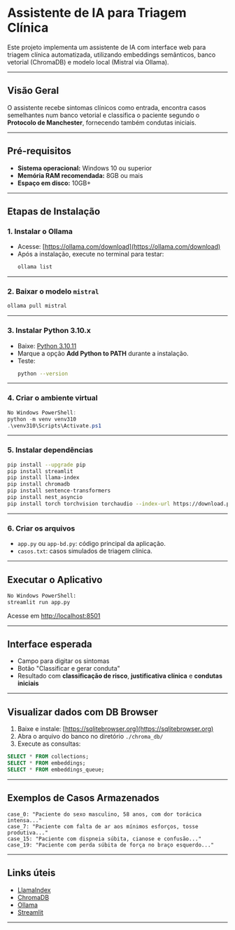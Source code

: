 # Assistente de IA para Triagem Clínica

Este projeto implementa um assistente de IA com interface web para triagem clínica automatizada, utilizando embeddings semânticos, banco vetorial (ChromaDB) e modelo local (Mistral via Ollama).

---

## Visão Geral

O assistente recebe sintomas clínicos como entrada, encontra casos semelhantes num banco vetorial e classifica o paciente segundo o **Protocolo de Manchester**, fornecendo também condutas iniciais.

---

## Pré-requisitos

- **Sistema operacional:** Windows 10 ou superior
- **Memória RAM recomendada:** 8GB ou mais
- **Espaço em disco:** 10GB+

---

## Etapas de Instalação

### 1. Instalar o Ollama

- Acesse: [https://ollama.com/download](https://ollama.com/download)
- Após a instalação, execute no terminal para testar:
  ```bash
  ollama list
  ```

---

### 2. Baixar o modelo `mistral`

```bash
ollama pull mistral
```

---

### 3. Instalar Python 3.10.x

- Baixe: [Python 3.10.11](https://www.python.org/ftp/python/3.10.11/python-3.10.11-amd64.exe)
- Marque a opção **Add Python to PATH** durante a instalação.
- Teste:
  ```bash
  python --version
  ```

---

### 4. Criar o ambiente virtual

```powershell
No Windows PowerShell:
python -m venv venv310
.\venv310\Scripts\Activate.ps1
```

---

### 5. Instalar dependências

```bash
pip install --upgrade pip
pip install streamlit
pip install llama-index
pip install chromadb
pip install sentence-transformers
pip install nest_asyncio
pip install torch torchvision torchaudio --index-url https://download.pytorch.org/whl/cu118
```

---

### 6. Criar os arquivos

- `app.py` ou `app-bd.py`: código principal da aplicação.
- `casos.txt`: casos simulados de triagem clínica.

---

## Executar o Aplicativo

```bash
No Windows PowerShell:
streamlit run app.py
```

Acesse em [http://localhost:8501](http://localhost:8501)

---

## Interface esperada

- Campo para digitar os sintomas
- Botão "Classificar e gerar conduta"
- Resultado com **classificação de risco**, **justificativa clínica** e **condutas iniciais**

---

## Visualizar dados com DB Browser

1. Baixe e instale: [https://sqlitebrowser.org](https://sqlitebrowser.org)
2. Abra o arquivo do banco no diretório `./chroma_db/`
3. Execute as consultas:

```sql
SELECT * FROM collections;
SELECT * FROM embeddings;
SELECT * FROM embeddings_queue;
```

---

## Exemplos de Casos Armazenados

```text
case_0: "Paciente do sexo masculino, 58 anos, com dor torácica intensa..."
case_7: "Paciente com falta de ar aos mínimos esforços, tosse produtiva..."
case_15: "Paciente com dispneia súbita, cianose e confusão..."
case_19: "Paciente com perda súbita de força no braço esquerdo..."
```

---

## Links úteis

- [LlamaIndex](https://docs.llamaindex.ai/en/stable/)
- [ChromaDB](https://docs.trychroma.com/)
- [Ollama](https://ollama.com/)
- [Streamlit](https://streamlit.io/)

---

